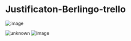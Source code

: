 # Justificaton-Berlingo-trello

![image](https://user-images.githubusercontent.com/102241648/160831942-79d9f4c3-3f38-4014-806c-06e1970259f3.png)

![unknown](https://user-images.githubusercontent.com/102241648/160907923-bcbc0077-8a74-4bb6-b0c9-0f8a363d390f.png)
![image](https://user-images.githubusercontent.com/102241648/160907975-271eab4c-9a7e-417c-8068-ae810a38661d.png)
